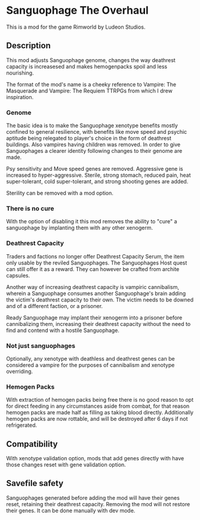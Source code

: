 # Sanguophage The Overhaul

This is a mod for the game Rimworld by Ludeon Studios.

## Description
This mod adjusts Sanguophage genome, changes the way deathrest capacity is increasesed and makes hemogenpacks spoil and less nourishing.

The format of the mod's name is a cheeky reference to Vampire: The Masquerade and Vampire: The Requiem TTRPGs from which I drew inspiration.

### Genome
The basic idea is to make the Sanguophage xenotype benefits mostly confined to general resilience, with benefits like move speed and psychic aptitude being relegated to player's choice in the form of deathrest buildings. Also vampires having children was removed.
In order to give Sanguophages a clearer identity following changes to their genome are made.

Psy sensitivity and Move speed genes are removed.
Aggressive gene is increased to hyper-aggressive.
Sterile, strong stomach, reduced pain, heat super-tolerant, cold super-tolerant, and strong shooting genes are added. 

Sterility can be removed with a mod option.

### There is no cure
With the option of disabling it this mod removes the ability to "cure" a sanguophage by implanting them with any other xenogerm.

### Deathrest Capacity
Traders and factions no longer offer Deathrest Capacity Serum, the item only usable by the reviled Sanguophages. The Sanguophages Host quest can still offer it as a reward. They can however be crafted from archite capsules.

Another way of increasing deathrest capacity is vampiric cannibalism, wherein a Sanguophage consumes another Sanguophage's brain adding the victim's deathrest capacity to their own. The victim needs to be downed and of a different faction, or a prisoner.

Ready Sanguophage may implant their xenogerm into a prisoner before cannibalizing them, increasing their deathrest capacity without the need to find and contend with a hostile Sanguophage.

### Not just sanguophages
Optionally, any xenotype with deathless and deathrest genes can be considered a vampire for the purposes of cannibalism and xenotype overriding.

### Hemogen Packs
With extraction of hemogen packs being free there is no good reason to opt for direct feeding in any circumstances aside from combat, for that reason hemogen packs are made half as filling as taking blood directly.
Additionally hemogen packs are now rottable, and will be destroyed after 6 days if not refrigerated.

## Compatibility
With xenotype validation option, mods that add genes directly with have those changes reset with gene validation option.

## Savefile safety
Sanguophages generated before adding the mod will have their genes reset, retaining their deathrest capacity.
Removing the mod will not restore their genes. It can be done manually with dev mode.